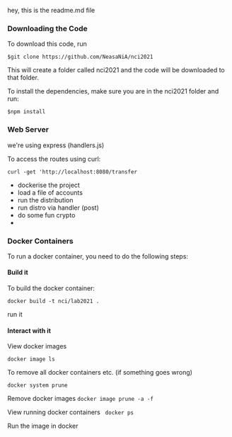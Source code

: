 hey, this is the readme.md file


### Downloading the Code ###

To download this code, run 

```$git clone https://github.com/NeasaNiA/nci2021```

This will create a folder called nci2021 and the code will be downloaded to that folder.

To install the dependencies, make sure you are in the nci2021 folder and run:

```$npm install```


### Web Server ###

we're using express (handlers.js)

To access the routes using curl:

```curl -get 'http://localhost:8080/transfer```

 - dockerise the project
 - load a file of accounts
 - run the distribution
 - run distro via handler (post)
 - do some fun crypto
 - 


### Docker Containers 

To run a docker container, you need to do the following steps:

#### Build it

To build the docker container:

```docker build -t nci/lab2021 .```

run it

#### Interact with it

View docker images

```docker image ls```

To remove all docker containers etc. (if something goes wrong)

```docker system prune```

Remove docker images
```docker image prune -a -f```

View running docker containers
``` docker ps```


Run the image in docker






